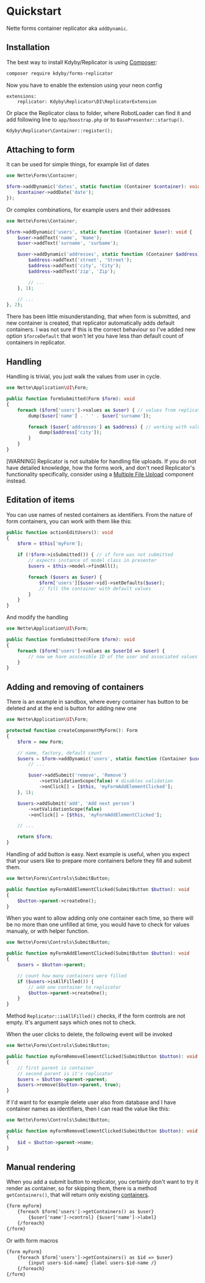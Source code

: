Quickstart
==========

Nette forms container replicator aka `addDynamic`.



Installation
------------

The best way to install Kdyby/Replicator is using  [Composer](http://getcomposer.org/):

```bash
composer require kdyby/forms-replicator
```

Now you have to enable the extension using your neon config

```neon
extensions:
	replicator: Kdyby\Replicator\DI\ReplicatorExtension
```

Or place the Replicator class to folder, where RobotLoader can find it and add following line to `app/boostrap.php` or to `BasePresenter::startup()`.

```php
Kdyby\Replicator\Container::register();
```


Attaching to form
-----------------

It can be used for simple things, for example list of dates

```php
use Nette\Forms\Container;

$form->addDynamic('dates', static function (Container $container): void {
	$container->addDate('date');
});
```

Or complex combinations, for example users and their addresses

```php
use Nette\Forms\Container;

$form->addDynamic('users', static function (Container $user): void {
	$user->addText('name', 'Name');
	$user->addText('surname', 'surbame');

	$user->addDynamic('addresses', static function (Container $address): void {
		$address->addText('street', 'Street');
		$address->addText('city', 'City');
		$address->addText('zip', 'Zip');

		// ...
	}, 1);

	// ...
}, 2);
```

There has been little misunderstanding, that when form is submitted, and new container is created, that replicator automatically adds default containers. I was not sure if this is the correct behaviour so I've added new option `$forceDefault` that won't let you have less than default count of containers in replicator.


Handling
--------

Handling is trivial, you just walk the values from user in cycle.

```php
use Nette\Application\UI\Form;

public function formSubmitted(Form $form): void
{
	foreach ($form['users']->values as $user) { // values from replicator
		dump($user['name'] . ' ' . $user['surname']);

		foreach ($user['addresses'] as $address) { // working with values from container
			dump($address['city']);
		}
	}
}
```

[WARNING]
Replicator is not suitable for handling file uploads. If you do not have detailed knowledge, how the forms work, and don't need Replicator's functionality specifically, consider using a [Multiple File Upload](https://componette.com/jkuchar/multiplefileupload/) component instead.


Editation of items
------------------

You can use names of nested containers as identifiers. From the nature of form containers, you can work with them like this:

```php
public function actionEditUsers(): void
{
	$form = $this['myForm'];

	if (!$form->isSubmitted()) { // if form was not submitted
		// expects instance of model class in presenter
		$users = $this->model->findAll();

		foreach ($users as $user) {
			$form['users'][$user->id]->setDefaults($user);
			// fill the container with default values
		}
	}
}
```

And modify the handling

```php
use Nette\Application\UI\Form;

public function formSubmitted(Form $form): void
{
	foreach ($form['users']->values as $userId => $user) {
		// now we have asscesible ID of the user and associated values from the container
	}
}
```


Adding and removing of containers
---------------------------------

There is an example in sandbox, where every container has button to be deleted and at the end is button for adding new one

```php
use Nette\Application\UI\Form;

protected function createComponentMyForm(): Form
{
	$form = new Form;

	// name, factory, default count
	$users = $form->addDynamic('users', static function (Container $user) use ($removeEvent): void {
		// ...

		$user->addSubmit('remove', 'Remove')
			->setValidationScope(false) # disables validation
			->onClick[] = [$this, 'myFormAddElementClicked'];
	}, 1);

	$users->addSubmit('add', 'Add next person')
		->setValidationScope(false)
		->onClick[] = [$this, 'myFormAddElementClicked'];

	// ...

	return $form;
}
```

Handling of add button is easy. Next example is useful, when you expect that your users like to prepare more containers before they fill and submit them.

```php
use Nette\Forms\Controls\SubmitButton;

public function myFormAddElementClicked(SubmitButton $button): void
{
	$button->parent->createOne();
}
```

When you want to allow adding only one container each time, so there will be no more than one unfilled at time, you would have to check for values manualy, or with helper function.

```php
use Nette\Forms\Controls\SubmitButton;

public function myFormAddElementClicked(SubmitButton $button): void
{
	$users = $button->parent;

	// count how many containers were filled
	if ($users->isAllFilled()) {
		// add one container to replicator
		$button->parent->createOne();
	}
}
```

Method `Replicator::isAllFilled()` checks, if the form controls are not empty. It's argument says which ones not to check.

When the user clicks to delete, the following event will be invoked

```php
use Nette\Forms\Controls\SubmitButton;

public function myFormRemoveElementClicked(SubmitButton $button): void
{
	// first parent is container
	// second parent is it's replicator
	$users = $button->parent->parent;
	$users->remove($button->parent, true);
}
```

If I'd want to for example delete user also from database and I have container names as identifiers, then I can read the value like this:

```php
use Nette\Forms\Controls\SubmitButton;

public function myFormRemoveElementClicked(SubmitButton $button): void
{
	$id = $button->parent->name;
}
```


Manual rendering
----------------

When you add a submit button to replicator, you certainly don't want to try it render as container, so for skipping them, there is a method `getContainers()`, that will return only existing [containers](doc:/en/forms#toc-addcontainer).

```html
{form myForm}
	{foreach $form['users']->getContainers() as $user}
		{$user['name']->control} {$user['name']->label}
	{/foreach}
{/form}
```

Or with form macros

```html
{form myForm}
	{foreach $form['users']->getContainers() as $id => $user}
		{input users-$id-name} {label users-$id-name /}
	{/foreach}
{/form}
```

